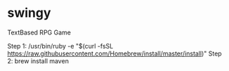 # swingy
TextBased RPG Game

Step 1:
/usr/bin/ruby -e "$(curl -fsSL https://raw.githubusercontent.com/Homebrew/install/master/install)"
Step 2:
brew install maven
